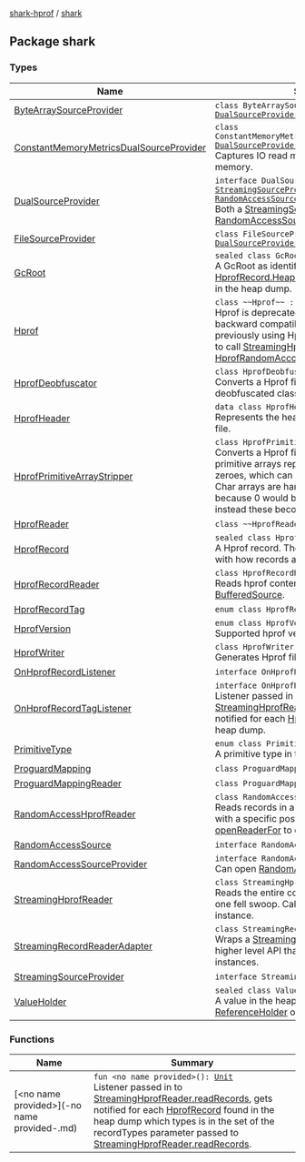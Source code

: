 [shark-hprof](../index.md) / [shark](./index.md)

## Package shark

### Types

| Name | Summary |
|---|---|
| [ByteArraySourceProvider](-byte-array-source-provider/index.md) | `class ByteArraySourceProvider : `[`DualSourceProvider`](-dual-source-provider.md) |
| [ConstantMemoryMetricsDualSourceProvider](-constant-memory-metrics-dual-source-provider/index.md) | `class ConstantMemoryMetricsDualSourceProvider : `[`DualSourceProvider`](-dual-source-provider.md)<br>Captures IO read metrics without using much memory. |
| [DualSourceProvider](-dual-source-provider.md) | `interface DualSourceProvider : `[`StreamingSourceProvider`](-streaming-source-provider/index.md)`, `[`RandomAccessSourceProvider`](-random-access-source-provider/index.md)<br>Both a [StreamingSourceProvider](-streaming-source-provider/index.md) and a [RandomAccessSourceProvider](-random-access-source-provider/index.md) |
| [FileSourceProvider](-file-source-provider/index.md) | `class FileSourceProvider : `[`DualSourceProvider`](-dual-source-provider.md) |
| [GcRoot](-gc-root/index.md) | `sealed class GcRoot`<br>A GcRoot as identified by [HprofRecord.HeapDumpRecord.GcRootRecord](-hprof-record/-heap-dump-record/-gc-root-record/index.md) in the heap dump. |
| [Hprof](-hprof/index.md) | `class ~~Hprof~~ : `[`Closeable`](https://docs.oracle.com/javase/6/docs/api/java/io/Closeable.html)<br>Hprof is deprecated, and we offer partial backward compatibility. Any code that was previously using HprofReader directly now has to call [StreamingHprofReader.readerFor](-streaming-hprof-reader/reader-for.md) or [HprofRandomAcccessReader.readerFor](#) |
| [HprofDeobfuscator](-hprof-deobfuscator/index.md) | `class HprofDeobfuscator`<br>Converts a Hprof file to another file with deobfuscated class and field names. |
| [HprofHeader](-hprof-header/index.md) | `data class HprofHeader`<br>Represents the header metadata of a Hprof file. |
| [HprofPrimitiveArrayStripper](-hprof-primitive-array-stripper/index.md) | `class HprofPrimitiveArrayStripper`<br>Converts a Hprof file to another file with all primitive arrays replaced with arrays of zeroes, which can be useful to remove PII. Char arrays are handled slightly differently because 0 would be the null character so instead these become arrays of '?'. |
| [HprofReader](-hprof-reader/index.md) | `class ~~HprofReader~~` |
| [HprofRecord](-hprof-record/index.md) | `sealed class HprofRecord`<br>A Hprof record. These data structure map 1:1 with how records are written in hprof files. |
| [HprofRecordReader](-hprof-record-reader/index.md) | `class HprofRecordReader`<br>Reads hprof content from an Okio [BufferedSource](#). |
| [HprofRecordTag](-hprof-record-tag/index.md) | `enum class HprofRecordTag` |
| [HprofVersion](-hprof-version/index.md) | `enum class HprofVersion`<br>Supported hprof versions |
| [HprofWriter](-hprof-writer/index.md) | `class HprofWriter : `[`Closeable`](https://docs.oracle.com/javase/6/docs/api/java/io/Closeable.html)<br>Generates Hprof files. |
| [OnHprofRecordListener](-on-hprof-record-listener/index.md) | `interface OnHprofRecordListener` |
| [OnHprofRecordTagListener](-on-hprof-record-tag-listener/index.md) | `interface OnHprofRecordTagListener`<br>Listener passed in to [StreamingHprofReader.readRecords](-streaming-hprof-reader/read-records.md), gets notified for each [HprofRecordTag](-hprof-record-tag/index.md) found in the heap dump. |
| [PrimitiveType](-primitive-type/index.md) | `enum class PrimitiveType`<br>A primitive type in the prof. |
| [ProguardMapping](-proguard-mapping/index.md) | `class ProguardMapping` |
| [ProguardMappingReader](-proguard-mapping-reader/index.md) | `class ProguardMappingReader` |
| [RandomAccessHprofReader](-random-access-hprof-reader/index.md) | `class RandomAccessHprofReader : `[`Closeable`](https://docs.oracle.com/javase/6/docs/api/java/io/Closeable.html)<br>Reads records in a Hprof source, one at a time with a specific position and size. Call [openReaderFor](-random-access-hprof-reader/open-reader-for.md) to obtain a new instance. |
| [RandomAccessSource](-random-access-source/index.md) | `interface RandomAccessSource : `[`Closeable`](https://docs.oracle.com/javase/6/docs/api/java/io/Closeable.html) |
| [RandomAccessSourceProvider](-random-access-source-provider/index.md) | `interface RandomAccessSourceProvider`<br>Can open [RandomAccessSource](-random-access-source/index.md) instances. |
| [StreamingHprofReader](-streaming-hprof-reader/index.md) | `class StreamingHprofReader`<br>Reads the entire content of a Hprof source in one fell swoop. Call [readerFor](-streaming-hprof-reader/reader-for.md) to obtain a new instance. |
| [StreamingRecordReaderAdapter](-streaming-record-reader-adapter/index.md) | `class StreamingRecordReaderAdapter`<br>Wraps a [StreamingHprofReader](-streaming-hprof-reader/index.md) to provide a higher level API that streams [HprofRecord](-hprof-record/index.md) instances. |
| [StreamingSourceProvider](-streaming-source-provider/index.md) | `interface StreamingSourceProvider` |
| [ValueHolder](-value-holder/index.md) | `sealed class ValueHolder`<br>A value in the heap dump, which can be a [ReferenceHolder](-value-holder/-reference-holder/index.md) or a primitive type. |

### Functions

| Name | Summary |
|---|---|
| [&lt;no name provided&gt;](-no name provided-.md) | `fun <no name provided>(): `[`Unit`](https://kotlinlang.org/api/latest/jvm/stdlib/kotlin/-unit/index.html)<br>Listener passed in to [StreamingHprofReader.readRecords](-streaming-hprof-reader/read-records.md), gets notified for each [HprofRecord](-hprof-record/index.md) found in the heap dump which types is in the set of the recordTypes parameter passed to [StreamingHprofReader.readRecords](-streaming-hprof-reader/read-records.md). |
